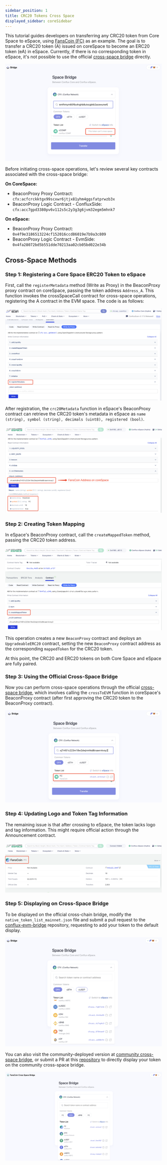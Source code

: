 ```yaml
---
sidebar_position: 1
title: CRC20 Tokens Cross Space
displayed_sidebar: coreSidebar
---
```


This tutorial guides developers on transferring any CRC20 token from Core Space to eSpace, using [FansCoin (FC)](https://confluxscan.io/token/cfx:achc8nxj7r451c223m18w2dwjnmhkd6rxawrvkvsy2) as an example. The goal is to transfer a CRC20 token (A) issued on coreSpace to become an ERC20 token (eA) in eSpace. Currently, if there is no corresponding token in eSpace, it's not possible to use the official [cross-space bridge](https://confluxhub.io/espace-bridge/cross-space) directly.

[![Can not cross space](../image/cannot-cross-space.jpg)](../image/cannot-cross-space.png)

Before initiating cross-space operations, let's review several key contracts associated with the cross-space bridge:

**On CoreSpace:**

- BeaconProxy Proxy Contract: `cfx:acfcrckktgx99scxwr6jtjx81yhm4ggsfatprwzb3x`
- BeaconProxy Logic Contract - ConfluxSide: `cfx:acc7gpd3380pv6v112s5c2y3g3g6jvm32egm5mhnk7`

**On eSpace:**

- BeaconProxy Proxy Contract: `0x4f9e3186513224cf152016ccd86019e7b9a3c809`
- BeaconProxy Logic Contract - EvmSide: `0x4fa28072bd5b551dde70213aa02cb05bd022e34b`

## Cross-Space Methods

### Step 1: Registering a Core Space ERC20 Token to eSpace

First, call the `registerMetadata` method (Write as Proxy) in the BeaconProxy proxy contract on coreSpace, passing the token address `Address_A`. This function invokes the crossSpaceCall contract for cross-space operations, registering the A contract in the EVM space. The code is as follows:

[![call the `registerMetadata` method](../image/call-beacon-proxy-core.jpg)](../image/call-beacon-proxy-core.jpg)

After registration, the `crc20Metadata` function in eSpace's BeaconProxy contract can retrieve the CRC20 token's metadata in eSpace as `name (string), symbol (string), decimals (uint8), registered (bool)`.

[![metadata](../image/fanscoin-metadata.jpg)](../image/fanscoin-metadata.png)

### Step 2: Creating Token Mapping

In eSpace's BeaconProxy contract, call the `createMappedToken` method, passing the CRC20 token address.

[![create map token](../image/create-map-token.jpg)](../image/create-map-token.png)

This operation creates a new `BeaconProxy` contract and deploys an `UpgradeableERC20` contract, setting the new `BeaconProxy` contract address as the corresponding `mappedToken` for the CRC20 token.

At this point, the CRC20 and ERC20 tokens on both Core Space and eSpace are fully paired.

### Step 3: Using the Official Cross-Space Bridge

Now you can perform cross-space operations through the official [cross-space bridge](https://confluxhub.io/espace-bridge/cross-space), which involves calling the
`crossToEVM` function in coreSpace's BeaconProxy contract (after first approving the CRC20 token to the BeaconProxy contract).

[![use cross space](../image/use-cross-space.jpg)](../image/use-cross-space.png)

### Step 4: Updating Logo and Token Tag Information

The remaining issue is that after crossing to eSpace, the token lacks logo and tag information. This might require official action through the Announcement contract.

[![add logo](../image/add-logo.jpg)](../image/add-logo.jpg)

### Step 5: Displaying on Cross-Space Bridge

To be displayed on the official cross-chain bridge, modify the `native_token_list_mainnet.json` file and submit a pull request to the [conflux-evm-bridge](https://github.com/Conflux-Chain/conflux-evm-bridge) repository, requesting to add your token to the default display.

[![default display](../image/default-display.png)](../image/default-display.png)

You can also visit the community-deployed version at [community cross-space bridge](https://bridge.fanscoin.org), or submit a PR at this [repository](https://github.com/ConfluxDAO/conflux-evm-bridge/) to directly display your token on the community cross-space bridge.

[![community default display](../image/fanscoin-bridge.png)](../image/fanscoin-bridge.png)
